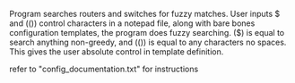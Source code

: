 Program searches routers and switches for fuzzy matches.
User inputs  $   and   (())   control characters in a notepad file, along with bare bones configuration templates, the program does fuzzy searching.  ($) is equal to search anything non-greedy,  and (())  is equal to any 
characters no spaces. This gives the user absolute control in template definition.



refer to "config_documentation.txt"   for instructions

